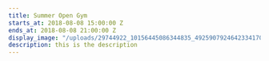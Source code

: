 ```yaml
---
title: Summer Open Gym
starts_at: 2018-08-08 15:00:00 Z
ends_at: 2018-08-08 21:00:00 Z
display_image: "/uploads/29744922_10156445086344835_4925907924642334170_o.jpg"
description: this is the description
---
```


